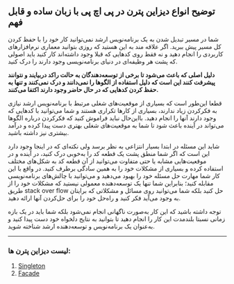  ## توضیح انواع دیزاین پترن در پی اچ پی با زبان ساده و قابل فهم

 شما در مسیر تبدیل شدن به یک برنامه‌نویس ارشد نمی‌توانید کار خود را با حفظ کردن کل مسیر پیش ببرید. اگر علاقه مند به این هستید که روزی بتوانید معماری نرم‌افزارهای کاربردی را انجام دهید و نه فقط روی کدهایی که قبلا وجود داشته‌اند کار کنید باید اصولی که پشت هر وظیفه‌ای در دنیای برنامه‌نویسی وجود دارند را درک کنید.<br>

  **دلیل اصلی که باعث می‌شود تا برخی از توسعه‌دهندگان به حالت راکد دربیایند و نتوانند پیشرفت کنند این است که دلیل استفاده از الگوها را نمی‌دانند و درک نمی‌کنند و تنها به حفظ کردن کدهایی که در حال حاضر وجود دارند اکتفا می‌کنند.** <br>

  قطعا این‌طور است که بسیاری از موقعیت‌های شغلی مرتبط با برنامه‌نویس ارشد نیازی به فکرکردن زیاد ندارند، بسیاری از کارها تکراری هستند و شما می‌توانید با کدهایی که وجود دارند آنها را انجام دهید. بااین‌حال نباید فراموش کنید که فکرکردن درباره الگوها می‌تواند در آینده باعث شود تا شما به موقعیت‌های شغلی بهتری دست پیدا کرده و درآمد بیشتری نیز داشته باشید.

 

شاید این مسئله در ابتدا بسیار انتزاعی به نظر برسد ولی نکته‌ای که در اینجا وجود دارد این است که اگر شما منطق پشت یک قطعه کد را به‌خوبی درک کنید، در آینده و در موقعیت‌هایی مشابه یا حتی متفاوت می‌توانید از آن قطعه کد به شکل‌های مختلف استفاده کرده و بسیاری از مشکلات خود را به همین سادگی برطرف کنید. در واقع با این کار شما مهارت حل مسئله خود را بهبود می‌دهید و می‌توانید با چالش‌های برنامه‌نویسی مقابله کنید؛ بنابراین شما تنها یک توسعه‌دهنده معمولی نیستید که مشکلات خود را از طریق stack over flow حل کنید بلکه شما می‌توانید روی مسائل و مشکلاتی که برایتان به وجود می‌آید فکر کنید و راه‌حل خود را برای حل‌کردن آنها ارائه دهید.

 

توجه داشته باشید که این کار به‌صورت ناگهانی انجام نمی‌شود بلکه شما باید در یک بازه زمانی نسبتا بلندمدت این کار را انجام دهید تا بتوانید به نتایج دلخواه خود دست پیدا کنید و به‌عنوان یک برنامه‌نویس و توسعه‌دهنده ارشد شناخته شوید.

---
### لیست دیزاین پترن ها:
1. [Singleton](patterns/Singleton.md)
2. [Facade](patterns/Facade.md)

